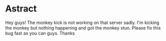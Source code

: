 # Astract
Hey guys! The monkey kick is not working on that server sadly. I'm kicking the monkey but nothing happening and got the monkey stun. Please fix this bug fast as you can guys. Thanks
